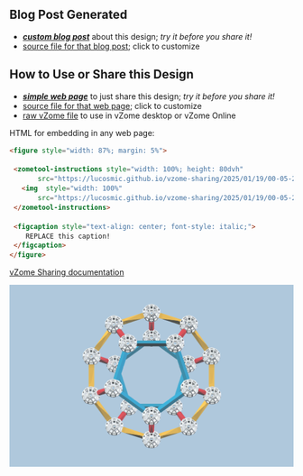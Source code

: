 
## Blog Post Generated

 - [***custom blog post***](<https://lucosmic.github.io/vzome-sharing/2025/01/19/PRJ-HYP-mod5-thinRed-00-05-22.html>) about this design; *try it before you share it!*
 - [source file for that blog post](<https://github.com/lucosmic/vzome-sharing/edit/main/_posts/2025-01-19-PRJ-HYP-mod5-thinRed-00-05-22.md>); click to customize
 


## How to Use or Share this Design

 - [***simple web page***](<https://lucosmic.github.io/vzome-sharing/2025/01/19/00-05-22-PRJ-HYP-mod5-thinRed/>) to just share this design; *try it before you share it!*
 - [source file for that web page](<https://github.com/lucosmic/vzome-sharing/edit/main/2025/01/19/00-05-22-PRJ-HYP-mod5-thinRed/index.md>); click to customize
 - [raw vZome file](<https://raw.githubusercontent.com/lucosmic/vzome-sharing/main/2025/01/19/00-05-22-PRJ-HYP-mod5-thinRed/PRJ-HYP-mod5-thinRed.vZome>) to use in vZome desktop or vZome Online
 
 HTML for embedding in any web page:
 ```html
<figure style="width: 87%; margin: 5%">
  
  <zometool-instructions style="width: 100%; height: 80dvh"
        src="https://lucosmic.github.io/vzome-sharing/2025/01/19/00-05-22-PRJ-HYP-mod5-thinRed/PRJ-HYP-mod5-thinRed.vZome" >
    <img  style="width: 100%"
        src="https://lucosmic.github.io/vzome-sharing/2025/01/19/00-05-22-PRJ-HYP-mod5-thinRed/PRJ-HYP-mod5-thinRed.png" >
  </zometool-instructions>

  <figcaption style="text-align: center; font-style: italic;">
     REPLACE this caption!
  </figcaption>
</figure>

 ```

[vZome Sharing documentation](https://vzome.github.io/vzome/sharing.html#how-it-works)

![Image](<PRJ-HYP-mod5-thinRed.png>)

